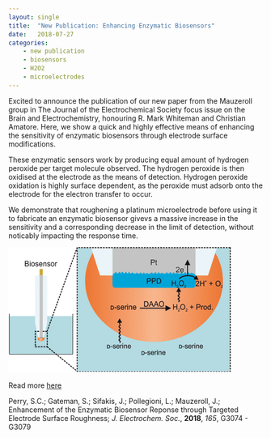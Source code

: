```yaml
---
layout: single
title:  "New Publication: Enhancing Enzymatic Biosensors"
date:   2018-07-27
categories: 
	- new publication
	- biosensors
	- H2O2
	- microelectrodes
---
```


Excited to announce the publication of our new paper from the Mauzeroll group in The Journal of the Electrochemical Society focus issue on the Brain and Electrochemistry, honouring R. Mark Whiteman and Christian Amatore. Here, we show a quick and highly effective means of enhancing the sensitivity of enzymatic biosensors through electrode surface modifications.

These enzymatic sensors work by producing equal amount of hydrogen peroxide per target molecule observed. The hydrogen peroxide is then oxidised at the electrode as the means of detection. Hydrogen peroxide oxidation is highly surface dependent, as the peroxide must adsorb onto the electrode for the electron transfer to occur.

We demonstrate that roughening a platinum microelectrode before using it to fabricate an enzymatic biosensor givevs a massive increase in the sensitivity and a corresponding decrease in the limit of detection, without noticably impacting the response time.

![Perry et al, *J. Electrochem. Soc.*, **2018**, *165*, G3074](/images_posts/2018-07-27/biosensor.png)

Read more [here](https://doi.org/10.1149/2.0121812jes)

Perry, S.C.; Gateman, S.; Sifakis, J.; Pollegioni, L.; Mauzeroll, J.; Enhancement of the Enzymatic Biosensor Reponse through Targeted Electrode Surface Roughness; *J. Electrochem. Soc.*, **2018**, *165*, G3074 - G3079
